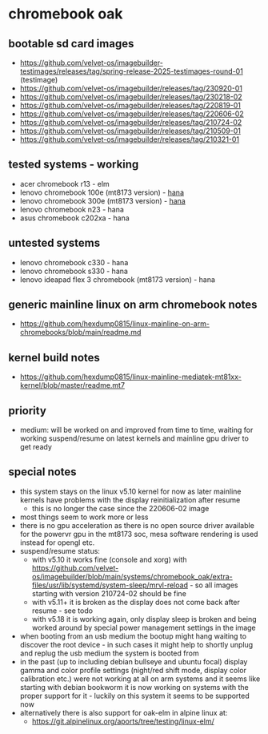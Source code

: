 # chromebook oak

## bootable sd card images

- https://github.com/velvet-os/imagebuilder-testimages/releases/tag/spring-release-2025-testimages-round-01 (testimage)
- https://github.com/velvet-os/imagebuilder/releases/tag/230920-01
- https://github.com/velvet-os/imagebuilder/releases/tag/230218-02
- https://github.com/velvet-os/imagebuilder/releases/tag/220819-01
- https://github.com/velvet-os/imagebuilder/releases/tag/220606-02
- https://github.com/velvet-os/imagebuilder/releases/tag/210724-02
- https://github.com/velvet-os/imagebuilder/releases/tag/210509-01
- https://github.com/velvet-os/imagebuilder/releases/tag/210321-01

## tested systems - working

- acer chromebook r13 - elm
- lenovo chromebook 100e (mt8173 version) - [hana](https://github.com/velvet-os/velvet-os.github.io/blob/main/chromebooks/systems/oak/hana-100e-gen2.md)
- lenovo chromebook 300e (mt8173 version) - [hana](https://github.com/velvet-os/velvet-os.github.io/blob/main/chromebooks/systems/oak/hana-300e-gen2-mtk.md)
- lenovo chromebook n23 - hana
- asus chromebook c202xa - hana

## untested systems

- lenovo chromebook c330 - hana
- lenovo chromebook s330 - hana
- lenovo ideapad flex 3 chromebook (mt8173 version) - hana

## generic mainline linux on arm chromebook notes

- https://github.com/hexdump0815/linux-mainline-on-arm-chromebooks/blob/main/readme.md

## kernel build notes

- https://github.com/hexdump0815/linux-mainline-mediatek-mt81xx-kernel/blob/master/readme.mt7

## priority

- medium: will be worked on and improved from time to time, waiting for working suspend/resume on latest kernels and mainline gpu driver to get ready

## special notes

- this system stays on the linux v5.10 kernel for now as later mainline kernels have problems with the display reinitialization after resume
  - this is no longer the case since the 220606-02 image
- most things seem to work more or less
- there is no gpu acceleration as there is no open source driver available for the powervr gpu in the mt8173 soc, mesa software rendering is used instead for opengl etc.
- suspend/resume status:
  - with v5.10 it works fine (console and xorg) with https://github.com/velvet-os/imagebuilder/blob/main/systems/chromebook_oak/extra-files/usr/lib/systemd/system-sleep/mrvl-reload - so all images starting with version 210724-02 should be fine
  - with v5.11+ it is broken as the display does not come back after resume - see todo
  - with v5.18 it is working again, only display sleep is broken and being worked around by special power management settings in the image
- when booting from an usb medium the bootup might hang waiting to discover the root device - in such cases it might help to shortly unplug and replug the usb medium the system is booted from
- in the past (up to including debian bullseye and ubuntu focal) display gamma and color profile settings (night/red shift mode, display color calibration etc.) were not working at all on arm systems and it seems like starting with debian bookworm it is now working on systems with the proper support for it - luckily on this system it seems to be supported now
- alternatively there is also support for oak-elm in alpine linux at:
  - https://git.alpinelinux.org/aports/tree/testing/linux-elm/
